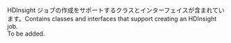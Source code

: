 <Namespace Name="Microsoft.Azure.Management.HDInsight.Job">
  <Docs>
    <summary><span data-ttu-id="5364d-101">HDInsight ジョブの作成をサポートするクラスとインターフェイスが含まれています。</span><span class="sxs-lookup"><span data-stu-id="5364d-101">Contains classes and interfaces that support creating an HDInsight job.</span></span></summary> 
    <remarks>To be added.</remarks>
  </Docs>
</Namespace>
